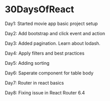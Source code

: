 # 30DaysOfReact

Day1: Started movie app basic project setup

Day2: Add bootstrap and click event and action

Day3: Added pagination. Learn about lodash.

Day4: Apply filters and best practices

Day5: Adding sorting

Day6: Saperate component for table body

Day7: Router in react basics

Day8: Fixing issue in React Router 6.4